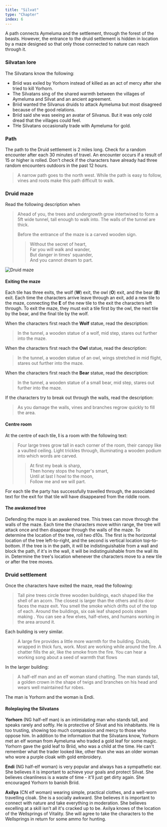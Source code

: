 ```yaml
---
title: "Silvat"
type: "Chapter"
index: 6
---
```


A path connects Aymeluma and the settlement, through the forest of the beasts.
However, the entrance to the druid settlement is hidden in location by a maze
designed so that only those connected to nature can reach through it.

### Silvatan lore

The Silvatans know the following:

- Briid was exiled by Yorhorn instead of killed as an act of mercy after she
  tried to kill Yorhorn.
- The Silvatans sing of the shared warmth between the villages of Aymeluma and
  Silvat and an ancient agreement.
- Briid wanted the Silvanus druids to attack Aymeluma but most disagreed because
  of the good relations.
- Briid said she was seeing an avatar of Silvanus. But it was only cold dread
  that the villages could feel.
- THe Silvatans occasionally trade with Aymeluma for gold.

### Path

The path to the Druid settlement is 2 miles long. Check for a random encounter
after each 30 minutes of travel. An encounter occurs if a result of 15 or higher
is rolled. Don't check if the characters have already had three random
encounters outdoors in the past 12 hours.

> A narrow path goes to the north west. While the path is easy to follow, vines
> and roots make this path difficult to walk.

### Druid maze

Read the following description when

> Ahead of you, the trees and undergrowth grow intertwined to form a 5ft wide
> tunnel, tall enough to walk into. The walls of the tunnel are thick.
>
> Before the entrance of the maze is a carved wooden sign.
>
> > Without the secret of heart,\
> > Far you will walk and wander,\
> > But danger in times' squander,\
> > And you cannot dream to part.

![Druid maze](/images/druid-maze.png)

#### Exiting the maze

Each tile has three exits, the wolf (**W**) exit, the owl (**O**) exit, and the
bear (**B**) exit. Each time the characters arrive leave through an exit, add a
new tile to the maze, connecting the **E** of the new tile to the exit the
characters left through. To exit the maze, they must exit a tile first by the
owl, the next tile by the bear, and the final tile by the wolf.

When the characters first reach the **Wolf** statue, read the description:

> In the tunnel, a wooden statue of a wolf, mid step, stares out further into
> the maze.

When the characters first reach the **Owl** statue, read the description:

> In the tunnel, a wooden statue of an owl, wings stretched in mid flight,
> stares out further into the maze.

When the characters first reach the **Bear** statue, read the description:

> In the tunnel, a wooden statue of a small bear, mid step, stares out further
> into the maze.

If the characters try to break out through the walls, read the description:

> As you damage the walls, vines and branches regrow quickly to fill the area.

#### Centre room

At the centre of each tile, **I** is a room with the following text:

> Four large trees grow tall in each corner of the room, their canopy like a
> vaulted ceiling. Light trickles through, illuminating a wooden podium into
> which words are carved.
>
> > At first my beak is sharp,\
> > Then honey stops the hunger's smart,\
> > Until at last I howl to the moon,\
> > Follow me and we will part.

For each tile the party has successfully travelled through, the associated text
for the exit for that tile will have disappeared from the riddle room.

#### The awakened tree

Defending the maze is an awakened tree. This trees can move through the walls of
the maze. Each time the characters move within range, the tree will attack once
and then disappear through the walls of the maze. To determine the location of
the tree, roll two d10s. The first is the horizontal location of the tree
left-to-right, and the second is vertical location top-to-bottom. If the tree is
in the path, it will be indistinguishable from a wall and block the path, if
it's in the wall, it will be indistinguishable from the wall its in. Determine
the tree's location whenever the characters move to a new tile or after the tree
moves.

### Druid settlement

Once the characters have exited the maze, read the following:

> Tall pine trees circle three wooden buildings, each shaped like the shell of
> an acorn. The closest is larger than the others and its door faces the maze
> exit. You smell the smoke which drifts out of the top of each. Around the
> buildings, six oak leaf shaped pools steam making . You can see a few elves,
> half-elves, and humans working in the area around it.

Each building is very similar.

> A large fire provides a little more warmth for the building. Druids, wrapped
> in thick furs, work. Most are working while around the fire. A chatter fills
> the air, like the smoke from the fire. You can hear a working song about a
> seed of warmth that flows

In the larger building:

> A half-elf man and an elf woman stand chatting. The man stands tall, a golden
> crown in the shape of twigs and branches on his head and wears well maintained
> fur robes.

The man is Yorhorn and the woman is Endi.

#### Roleplaying the Silvatans

**Yorhorn** (NG half-elf man) is an intimidating man who stands tall, and speaks
rarely and softly. He is protective of Silvat and his inhabitants. He is too
trusting, showing too much compassion and mercy to those who oppose him. In
addition to the information that the Silvatans know, Yorhorn met an elf woman
from Aymeluma who traded a gold leaf for some magic. Yorhorn gave the gold leaf
to Briid, who was a child at the time. He can't remember what the trader looked
like, other than she was an older woman who wore a purple cloak with gold
embroidery.

**Endi** (NG half-elf woman) is very popular and always has a sympathetic ear.
She believes it is important to achieve your goals and protect Silvat. She
believes cleanliness is a waste of time - it'll just get dirty again. She
encouraged Yorhorn to banish Briid.

**Axilya** (CN elf woman) wearing simple, practical clothes, and a well-worn
travelling cloak. She is a socially awkward. She believes it is important to
connect with nature and take everything in moderation. She believes excelling at
a skill isn't all it's cracked up to be. Axilya knows of the location of the
Wellsprings of Vitality. She will agree to take the characters to the
Wellsprings in return for some ammo for hunting.

[aymeluma]: ../chapter-aymeluma/
[golden oak amulet]: ../appendix-treasure/#golden-oak-amulet
